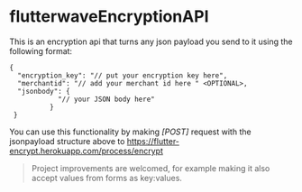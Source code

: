 # flutterwaveEncryptionAPI

This is an encryption api that turns any json payload you send to it using the following format:

```
{
  "encryption_key": "// put your encryption key here",
  "merchantid": "// add your merchant id here " <OPTIONAL>,
  "jsonbody": {
            "// your JSON body here" 
          }
 }
``` 

You can use this functionality by making *[POST]* request with the jsonpayload structure above to https://flutter-encrypt.herokuapp.com/process/encrypt

> Project improvements are welcomed, for example making it also accept values from forms as key:values.
